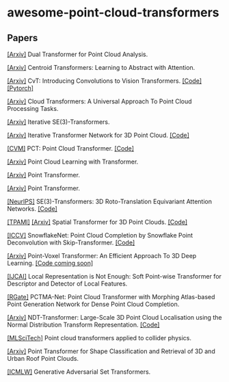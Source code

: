 # awesome-point-cloud-transformers

## Papers

[[Arxiv]](https://arxiv.org/pdf/2104.13044.pdf) Dual Transformer for Point Cloud Analysis.

[[Arxiv]](https://arxiv.org/pdf/2102.08606.pdf) Centroid Transformers: Learning to Abstract with Attention.

[[Arxiv]](https://arxiv.org/pdf/2103.15808.pdf) CvT: Introducing Convolutions to Vision Transformers. [[Code]](https://github.com/microsoft/CvT) [[Pytorch]](https://github.com/rishikksh20/convolution-vision-transformers)

[[Arxiv]](https://arxiv.org/pdf/2007.11679.pdf) Cloud Transformers: A Universal Approach To Point Cloud Processing Tasks. 

[[Arxiv]](https://arxiv.org/pdf/2102.13419.pdf) Iterative SE(3)-Transformers.

[[Arxiv]](https://arxiv.org/pdf/1811.11209.pdf) Iterative Transformer Network for 3D Point Cloud. [[Code]](https://github.com/wentaoyuan/it-net)

[[CVM]](https://link.springer.com/content/pdf/10.1007/s41095-021-0229-5.pdf) PCT: Point Cloud Transformer. [[Code]](https://github.com/MenghaoGuo/PCT)

[[Arxiv]](https://arxiv.org/pdf/2104.13636.pdf) Point Cloud Learning with Transformer.

[[Arxiv]](https://arxiv.org/pdf/2012.09164.pdf) Point Transformer.

[[Arxiv]](https://arxiv.org/pdf/2011.00931.pdf) Point Transformer.

[[NeurIPS]](https://proceedings.neurips.cc/paper/2020/file/15231a7ce4ba789d13b722cc5c955834-Paper.pdf) SE(3)-Transformers: 3D Roto-Translation Equivariant Attention Networks. [[Code]](https://github.com/FabianFuchsML/se3-transformer-public)

[[TPAMI]](https://ieeexplore-ieee-org.udel.idm.oclc.org/stamp/stamp.jsp?tp=&arnumber=9393615) [[Arxiv]](https://arxiv.org/pdf/1906.10887.pdf) Spatial Transformer for 3D Point Clouds. [[Code]](https://github.com/samaonline/spatial-transformer-for-3d-point-clouds)

[[ICCV]](https://arxiv.org/pdf/2108.04444.pdf) SnowflakeNet: Point Cloud Completion by Snowflake Point Deconvolution with
Skip-Transformer. [[Code]](https://github.com/AllenXiangX/SnowflakeNet)

[[Arxiv]](https://arxiv.org/pdf/2108.06076.pdf) Point-Voxel Transformer: An Efficient Approach To 3D Deep Learning. [[Code coming soon]](https://github.com/2020zhangcheng/PVT)

[[IJCAI]](https://www.ijcai.org/proceedings/2021/0159.pdf) Local Representation is Not Enough: Soft Point-wise Transformer for Descriptor and Detector of Local Features.

[[RGate]](https://www.researchgate.net/profile/Alexander-Perzylo/publication/353955048_PCTMA-Net_Point_Cloud_Transformer_with_Morphing_Atlas-based_Point_Generation_Network_for_Dense_Point_Cloud_Completion/links/611bd6930c2bfa282a50001d/PCTMA-Net-Point-Cloud-Transformer-with-Morphing-Atlas-based-Point-Generation-Network-for-Dense-Point-Cloud-Completion.pdf) PCTMA-Net: Point Cloud Transformer with Morphing Atlas-based Point Generation Network for Dense Point Cloud Completion.

[[Arxiv]](https://arxiv.org/pdf/2103.12292.pdf) NDT-Transformer: Large-Scale 3D Point Cloud Localisation using the Normal Distribution Transform Representation. [[Code]](https://github.com/dachengxiaocheng/NDT-Transformer)

[[MLSciTech]](https://iopscience.iop.org/article/10.1088/2632-2153/ac07f6/pdf) Point cloud transformers applied to collider physics.

[[Arxiv]](https://arxiv.org/pdf/2011.03921.pdf) Point Transformer for Shape Classification and Retrieval of 3D and Urban Roof Point Clouds.

[[ICMLW]](https://www.ml.informatik.tu-darmstadt.de/papers/stelzner2020ood_gast.pdf) Generative Adversarial Set Transformers.


